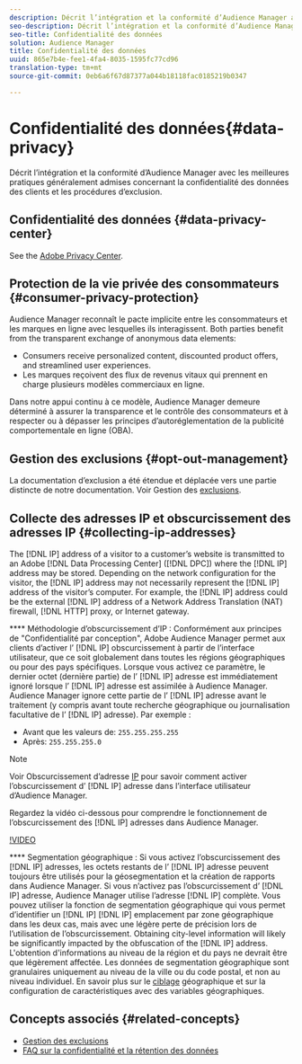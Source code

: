 ```yaml
---
description: Décrit l’intégration et la conformité d’Audience Manager avec les meilleures pratiques généralement admises concernant la confidentialité des données des clients et les procédures d’exclusion.
seo-description: Décrit l’intégration et la conformité d’Audience Manager avec les meilleures pratiques généralement admises concernant la confidentialité des données des clients et les procédures d’exclusion.
seo-title: Confidentialité des données
solution: Audience Manager
title: Confidentialité des données
uuid: 865e7b4e-fee1-4fa4-8035-1595fc77cd96
translation-type: tm+mt
source-git-commit: 0eb6a6f67d87377a044b18118fac0185219b0347

---
```



# Confidentialité des données{#data-privacy}

Décrit l’intégration et la conformité d’Audience Manager avec les meilleures pratiques généralement admises concernant la confidentialité des données des clients et les procédures d’exclusion.

## Confidentialité des données {#data-privacy-center}

See the [Adobe Privacy Center](https://www.adobe.com/privacy/opt-out.html).

## Protection de la vie privée des consommateurs {#consumer-privacy-protection}

Audience Manager reconnaît le pacte implicite entre les consommateurs et les marques en ligne avec lesquelles ils interagissent. Both parties benefit from the transparent exchange of anonymous data elements:

* Consumers receive personalized content, discounted product offers, and streamlined user experiences.
* Les marques reçoivent des flux de revenus vitaux qui prennent en charge plusieurs modèles commerciaux en ligne.

Dans notre appui continu à ce modèle, Audience Manager demeure déterminé à assurer la transparence et le contrôle des consommateurs et à respecter ou à dépasser les principes d’autoréglementation de la publicité comportementale en ligne (OBA).

## Gestion des exclusions {#opt-out-management}

La documentation d’exclusion a été étendue et déplacée vers une partie distincte de notre documentation. Voir Gestion des [exclusions](../../overview/data-security-and-privacy/opt-out-management.md).

<!-- 

<p>  </p>
<table id="table_A1FF33B328BD451FAFF6C6B8422F928B"> 
 <tgroup cols="2">
  <colspec colnum="1" colname="col1" colwidth="1.00*" />
  <colspec colnum="2" colname="col2" colwidth="2.74*" />
  <thead> 
   <tr> 
    <th colname="col1" class="entry"> Opt-Out For </th> 
    <th colname="col2" class="entry"> Description </th> 
   </tr>
  </thead> 
  <tbody> 
   <tr> 
    <td colname="col1"> <p>Adobe Experience Cloud </p> </td> 
    <td colname="col2"> <p>The <a href="https://www.adobe.com/privacy/opt-out.html#customeruse" format="http" scope="external"> Your Privacy Choices page</a> provides 1-click features that let you control and opt-out of data collection by the Adobe Experience Cloud advertising solutions (including Audience Manager). Specifically, see the <a href="https://www.adobe.com/privacy/opt-out.html#customeruse" format="http" scope="external"> business customer section</a> of the Privacy Choices page. </p> </td> 
   </tr> 
   <tr> 
    <td colname="col1"> <p>Browsers that do not support third-party cookies </p> </td> 
    <td colname="col2"> <p>See <a href="../../features/declared-ids.md#declared-id-targeting"> Declared ID Targeting</a>. </p> </td> 
   </tr> 
   <tr> 
    <td colname="col1"> <p>Mobile devices </p> </td> 
    <td colname="col2"> <p>See the opt-out and privacy settings for: </p> <p> 
      <ul id="ul_86EFAB879215403D937B5148C26A41D9"> 
       <li id="li_C0B544E8F4FE473B94A5436D3A60BDB1"><a href="https://marketing.adobe.com/resources/help/en_US/mobile/android/privacy.html" format="https" scope="external"> Android devices</a> </li> 
       <li id="li_26C787BAB729499A9FEDF055E9AB0637"><a href="https://marketing.adobe.com/resources/help/en_US/mobile/ios/privacy.html" format="https" scope="external"> iOS devices</a> </li> 
      </ul> </p> </td> 
   </tr> 
  </tbody> 
 </tgroup> 
</table>

 -->

## Collecte des adresses IP et obscurcissement des adresses IP {#collecting-ip-addresses}

<!-- 

Adobe has enabled processes and offers settings that allow customers to use Audience Manager in compliance with applicable data privacy laws.

-->

The [!DNL IP] address of a visitor to a customer’s website is transmitted to an Adobe [!DNL Data Processing Center] ([!DNL DPC]) where the [!DNL IP] address may be stored. Depending on the network configuration for the visitor, the [!DNL IP] address may not necessarily represent the [!DNL IP] address of the visitor’s computer. For example, the [!DNL IP] address could be the external [!DNL IP] address of a Network Address Translation (NAT) firewall, [!DNL HTTP] proxy, or Internet gateway.

**** Méthodologie d’obscurcissement d’IP : Conformément aux principes de "Confidentialité par conception", Adobe Audience Manager permet aux clients d’activer l’ [!DNL IP] obscurcissement à partir de l’interface utilisateur, que ce soit globalement dans toutes les régions géographiques ou pour des pays spécifiques. Lorsque vous activez ce paramètre, le dernier octet (dernière partie) de l’ [!DNL IP] adresse est immédiatement ignoré lorsque l’ [!DNL IP] adresse est assimilée à Audience Manager. Audience Manager ignore cette partie de l’ [!DNL IP] adresse avant le traitement (y compris avant toute recherche géographique ou journalisation facultative de l’ [!DNL IP] adresse). Par exemple :

* Avant que les valeurs de: `255.255.255.255`
* Après: `255.255.255.0`

>[!NOTE]
>
>Voir Obscurcissement d’adresse [IP](/help/using/features/administration/ip-obfuscation.md) pour savoir comment activer l’obscurcissement d’ [!DNL IP] adresse dans l’interface utilisateur d’Audience Manager.

Regardez la vidéo ci-dessous pour comprendre le fonctionnement de l’obscurcissement des [!DNL IP] adresses dans Audience Manager.

[!VIDEO](https://video.tv.adobe.com/v/27218/?captions=fre_fr)

**** Segmentation géographique : Si vous activez l’obscurcissement des [!DNL IP] adresses, les octets restants de l’ [!DNL IP] adresse peuvent toujours être utilisés pour la géosegmentation et la création de rapports dans Audience Manager. Si vous n’activez pas l’obscurcissement d’ [!DNL IP] adresse, Audience Manager utilise l’adresse [!DNL IP] complète. Vous pouvez utiliser la fonction de segmentation géographique qui vous permet d’identifier un [!DNL IP] [!DNL IP] emplacement par zone géographique dans les deux cas, mais avec une légère perte de précision lors de l’utilisation de l’obscurcissement. Obtaining city-level information will likely be significantly impacted by the obfuscation of the [!DNL IP] address. L'obtention d'informations au niveau de la région et du pays ne devrait être que légèrement affectée. Les données de segmentation géographique sont granulaires uniquement au niveau de la ville ou du code postal, et non au niveau individuel. En savoir plus sur le [ciblage](/help/using/features/traits/trait-geotarget-keys.md) géographique et sur la configuration de caractéristiques avec des variables géographiques.

## Concepts associés {#related-concepts}

* [Gestion des exclusions](/help/using/overview/data-security-and-privacy/opt-out-management.md)
* [FAQ sur la confidentialité et la rétention des données](/help/using/faq/faq-privacy.md)